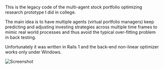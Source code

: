 This is the legacy code of the multi-agent stock portfolio optimizing research prototype I did in college.

The main idea is to have multiple agents (virtual portfolio managers) keep predicting and adjusting investing strategies across multiple time frames to mimic real world processes and thus avoid the typical over-fitting problem in back testing.

Unfortunately it was written in Rails 1 and the back-end non-linear optimizer works only under Windows. 

![Screenshot](https://raw.github.com/piggybox/Evolution/master/doc/ef-screenshot3.png)


